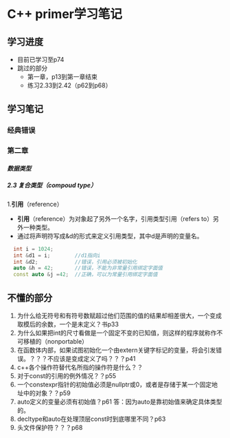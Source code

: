 # C++ primer学习笔记
## 学习进度
* 目前已学习至p74
* 跳过的部分
  * 第一章，p13到第一章结束
  * 练习2.33到2.42（p62到p68）
## 学习笔记
### 经典错误
### 第二章
#### *数据类型*
##### 2.3 *复合类型*（compoud type）
1.**引用**（reference）
 * **引用**（reference）为对象起了另外一个名字，引用类型引用（refers to）另外一种类型。
 * 通过将声明符写成&d的形式来定义引用类型，其中d是声明的变量名。
  ```c++
    int i = 1024;
    int &d1 = i;        //d1指向i
    int &d2;            //错误，引用必须被初始化
    auto &h = 42;       //错误，不能为非常量引用绑定字面值
    const auto &j =42;  //正确，可以为常量引用绑定字面值
  ```
## 不懂的部分
1. 为什么给无符号和有符号数赋超过他们范围的值的结果却相差很大，一个变成取模后的余数，一个是未定义？书p33
2.	为什么如果把int的尺寸看做是一个固定不变的已知值，则这样的程序就称作不可移植的（nonportable）
3.	在函数体内部，如果试图初始化一个由extern关键字标记的变量，将会引发错误。？？？不应该是变成定义了吗？？？p41
4.	c++各个操作符替代名所指的操作符是什么？？
5.	对于const的引用的例外情况？？p55
6.	一个constexpr指针的初始值必须是nullptr或0，或者是存储于某一个固定地址中的对象？？p59
7.	auto定义的变量必须有初始值？p61
    答：因为auto是靠初始值来确定具体类型的。
8.	decltype和auto在处理顶层const时到底哪里不同？p63
9.	头文件保护符？？？p68
